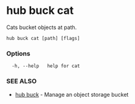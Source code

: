# hub buck cat

Cats bucket objects at path.

```
hub buck cat [path] [flags]
```

### Options

```
  -h, --help   help for cat
```

### SEE ALSO

-   [hub buck](hub_buck.md) - Manage an object storage bucket
